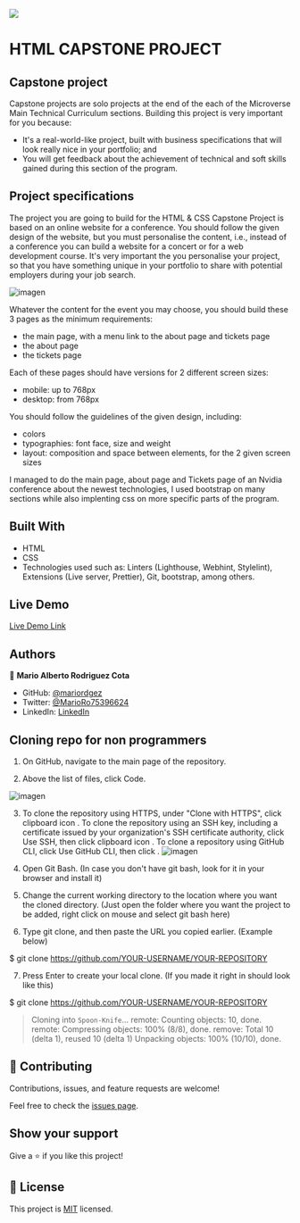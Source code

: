 ![](https://img.shields.io/badge/Microverse-blueviolet)

# HTML CAPSTONE PROJECT

## Capstone project

Capstone projects are solo projects at the end of the each of the Microverse Main Technical Curriculum sections. Building this project is very important for you because:

- It's a real-world-like project, built with business specifications that will look really nice in your portfolio; and
- You will get feedback about the achievement of technical and soft skills gained during this section of the program.

## Project specifications

The project you are going to build for the HTML & CSS Capstone Project is based on an online website for a conference. You should follow the given design of the website, but you must personalise the content, i.e., instead of a conference you can build a website for a concert or for a web development course. It's very important the you personalise your project, so that you have something unique in your portfolio to share with potential employers during your job search.

![imagen](https://user-images.githubusercontent.com/78693143/114793383-e2530180-9d4f-11eb-9f62-6c2f4298d26f.png)

Whatever the content for the event you may choose, you should build these 3 pages as the minimum requirements:

- the main page, with a menu link to the about page and tickets page
- the about page
- the tickets page

 

Each of these pages should have versions for 2 different screen sizes: 

- mobile: up to 768px
- desktop: from 768px

You should follow the guidelines of the given design, including:

- colors
- typographies: font face, size and weight
- layout: composition and space between elements, for the 2 given screen sizes

I managed to do the main page, about page and Tickets page of an Nvidia conference about the newest technologies,
I used bootstrap on many sections while also implenting css on more specific parts of the program.

## Built With

- HTML
- CSS
- Technologies used such as: Linters (Lighthouse, Webhint, Stylelint), Extensions (Live server, Prettier), Git, bootstrap, among others.

## Live Demo

[Live Demo Link](https://mariordgez.github.io/HTML-Capstone-Project/)


## Authors

👤 **Mario Alberto Rodriguez Cota**

- GitHub: [@mariordgez](https://github.com/mariordgez)
- Twitter: [@MarioRo75396624](https://twitter.com/MarioRo75396624)
- LinkedIn: [LinkedIn](https://linkedin.com/in/mario-alberto-rodriguez-cota-a2860a205)

## Cloning repo for non programmers


1. On GitHub, navigate to the main page of the repository.

2. Above the list of files, click Code.

![imagen](https://user-images.githubusercontent.com/78693143/115033163-b76fc700-9e8f-11eb-874a-f0211727dce6.png)

3. To clone the repository using HTTPS, under "Clone with HTTPS", click clipboard icon . To clone the repository using an SSH key, including a certificate issued by your organization's SSH certificate authority, click Use SSH, then click clipboard icon . To clone a repository using GitHub CLI, click Use GitHub CLI, then click . 
![imagen](https://user-images.githubusercontent.com/78693143/115033318-e9812900-9e8f-11eb-8954-9e2ffededc8c.png)


4. Open Git Bash. (In case you don't have git bash, look for it in your browser and install it)

5. Change the current working directory to the location where you want the cloned directory. (Just open the folder where you want the project to be added, right click on mouse and select git bash here)

6. Type git clone, and then paste the URL you copied earlier. (Example below)

$ git clone https://github.com/YOUR-USERNAME/YOUR-REPOSITORY

7. Press Enter to create your local clone. (If you made it right in should look like this)

$ git clone https://github.com/YOUR-USERNAME/YOUR-REPOSITORY
> Cloning into `Spoon-Knife`...
> remote: Counting objects: 10, done.
> remote: Compressing objects: 100% (8/8), done.
> remove: Total 10 (delta 1), reused 10 (delta 1)
> Unpacking objects: 100% (10/10), done.



## 🤝 Contributing

Contributions, issues, and feature requests are welcome!

Feel free to check the [issues page](https://github.com/mariordgez/Project_1_HTML/issues).

## Show your support

Give a ⭐️ if you like this project!


## 📝 License

This project is [MIT](https://github.com/mariordgez/Project_1_HTML/blob/project-1-microverse/mit.md) licensed.
